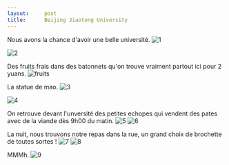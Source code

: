 ```yaml
---
layout:     post
title:      Beijing Jiaotong University
---
```


Nous avons la chance d'avoir une belle université. 
![1](https://cloud.githubusercontent.com/assets/1808854/9766936/2f628566-574e-11e5-98b6-ed56cf9a1b79.jpg)

![2](https://cloud.githubusercontent.com/assets/1808854/9766937/2f68f5fe-574e-11e5-8dd3-32e4500f8624.jpg)

Des fruits frais dans des batonnets qu'on trouve vraiment partout ici pour 2 yuans.
![fruits](https://cloud.githubusercontent.com/assets/1808854/9767088/00ad87ce-574f-11e5-9cae-8b4cd26e1a1b.jpg)

La statue de mao.
![3](https://cloud.githubusercontent.com/assets/1808854/9766938/2f99b66c-574e-11e5-9891-41b174ac5036.jpg)


![4](https://cloud.githubusercontent.com/assets/1808854/9766939/2fa35294-574e-11e5-8162-0e8ee11c1e1b.jpg)

On retrouve devant l'unversité des petites echopes qui vendent des pates avec de la viande dès 9h00 du matin.
![5](https://cloud.githubusercontent.com/assets/1808854/9766940/2fc810ac-574e-11e5-9fbc-d7035ceab849.jpg)
![6](https://cloud.githubusercontent.com/assets/1808854/9766941/2fcb3cc8-574e-11e5-9fe3-6ad763aed009.jpg)

La nuit, nous trouvons notre repas dans la rue, un grand choix de brochette de toutes sortes !
![7](https://cloud.githubusercontent.com/assets/1808854/9766942/2fd0a4f6-574e-11e5-9ca7-cd4cb85aa369.jpg)
![8](https://cloud.githubusercontent.com/assets/1808854/9766943/2fd0a014-574e-11e5-965a-a98c17c231b8.jpg)

MMMh.
![9](https://cloud.githubusercontent.com/assets/1808854/9766944/2fd5733c-574e-11e5-909f-3086ce1b848c.jpg)
